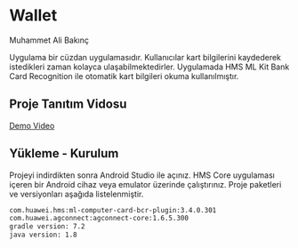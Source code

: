 # Wallet

Muhammet Ali Bakınç

Uygulama bir cüzdan uygulamasıdır. Kullanıcılar kart bilgilerini kaydederek istedikleri zaman kolayca ulaşabilmektedirler. Uygulamada HMS ML Kit Bank Card Recognition ile otomatik kart bilgileri okuma kullanılmıştır.

## Proje Tanıtım Vidosu

[Demo Video](https://github.com/alibknc/BTK-CodeMarathon/video/demo.mp4)

## Yükleme - Kurulum

Projeyi indirdikten sonra Android Studio ile açınız. HMS Core uygulaması içeren bir Android cihaz veya emulator üzerinde çalıştırınız. Proje paketleri ve versiyonları aşağıda listelenmiştir.

```bash
com.huawei.hms:ml-computer-card-bcr-plugin:3.4.0.301
com.huawei.agconnect:agconnect-core:1.6.5.300
gradle version: 7.2
java version: 1.8
